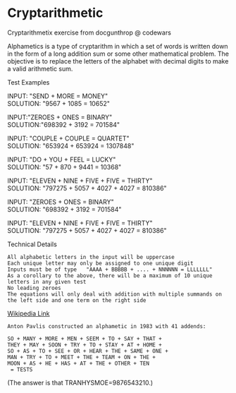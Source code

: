# Cryptarithmetic

Cryptarithmetix exercise from docgunthrop @ codewars


Alphametics is a type of cryptarithm in which a set of words is written down in the form of a long 
addition sum or some other mathematical problem. The objective is to replace the letters of the alphabet 
with decimal digits to make a valid arithmetic sum.

Test Examples

INPUT: "SEND + MORE = MONEY"   
SOLUTION: "9567 + 1085 = 10652"
 
INPUT:"ZEROES + ONES = BINARY"               
SOLUTION:"698392 + 3192 = 701584"           
        
INPUT: "COUPLE + COUPLE = QUARTET"  
SOLUTION: "653924 + 653924 = 1307848"

INPUT: "DO + YOU + FEEL = LUCKY"     
SOLUTION: "57 + 870 + 9441 = 10368"
        
INPUT: "ELEVEN + NINE + FIVE + FIVE = THIRTY"   
SOLUTION: "797275 + 5057 + 4027 + 4027 = 810386"
                    
INPUT: "ZEROES + ONES = BINARY"               
SOLUTION: "698392 + 3192 = 701584"              

INPUT: "ELEVEN + NINE + FIVE + FIVE = THIRTY"  
SOLUTION: "797275 + 5057 + 4027 + 4027 = 810386"

     
Technical Details

    All alphabetic letters in the input will be uppercase
    Each unique letter may only be assigned to one unique digit
    Inputs must be of type   "AAAA + BBBBB + .... + NNNNNN = LLLLLLL"
    As a corollary to the above, there will be a maximum of 10 unique letters in any given test
    No leading zeroes
    The equations will only deal with addition with multiple summands on the left side and one term on the right side
    
    
   [Wikipedia Link](https://en.wikipedia.org/wiki/Verbal_arithmetic) 
    
    
    Anton Pavlis constructed an alphametic in 1983 with 41 addends:

    SO + MANY + MORE + MEN + SEEM + TO + SAY + THAT +
    THEY + MAY + SOON + TRY + TO + STAY + AT + HOME +
    SO + AS + TO + SEE + OR + HEAR + THE + SAME + ONE +
    MAN + TRY + TO + MEET + THE + TEAM + ON + THE +
    MOON + AS + HE + HAS + AT + THE + OTHER + TEN
     = TESTS

(The answer is that TRANHYSMOE=9876543210.)
